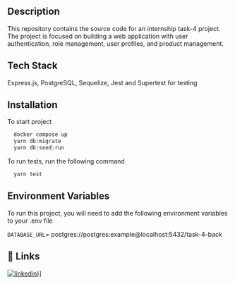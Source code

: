## Description

This repository contains the source code for an internship task-4 project. The project is focused on building a web application with user authentication, role management, user profiles, and product management. 

## Tech Stack

Express.js, PostgreSQL, Sequelize, Jest and Supertest for testing

## Installation

To start project

```bash
  docker compose up
  yarn db:migrate
  yarn db:seed:run
```

To run tests, run the following command

```bash
  yarn test
```


## Environment Variables

To run this project, you will need to add the following environment variables to your .env file

`DATABASE_URL`= postgres://postgres:example@localhost:5432/task-4-back


## 🔗 Links
[![linkedin](https://img.shields.io/badge/linkedin-0A66C2?style=for-the-badge&logo=linkedin&logoColor=white)]((https://www.linkedin.com/in/dkhachatryan043/)https://www.linkedin.com/in/dkhachatryan043/))]

    
